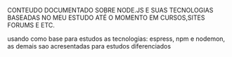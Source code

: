 CONTEUDO DOCUMENTADO SOBRE NODE.JS E SUAS TECNOLOGIAS BASEADAS NO MEU ESTUDO ATÉ O MOMENTO EM CURSOS,SITES FORUMS E ETC.

usando como base para estudos as tecnologias: espress, npm e nodemon, as demais sao acresentadas para estudos diferenciados 
